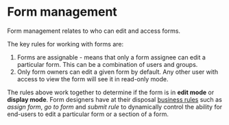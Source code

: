 # Form management #

Form management relates to who can edit and access forms. 

The key rules for working with forms are:

1. Forms are assignable - means that only a form assignee can edit a particular form. This can be a combination of users and groups.
2. Only form owners can edit a given form by default. Any other user with access to view the form will see it in read-only mode.

The rules above work together to determine if the form is in **edit mode** or **display mode**. Form designers have at their disposal [business rules](business-rules.md) such as *assign form*, *go to form* and *submit rule* to dynamically control the ability for end-users to edit a particular form or a section of a form.